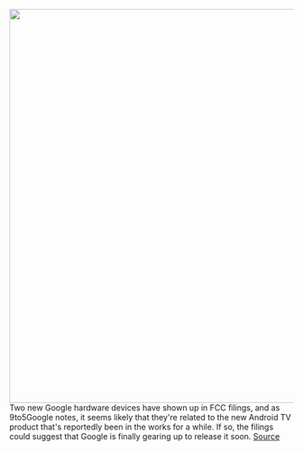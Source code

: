 <img src='https://cdn.vox-cdn.com/thumbor/sVQ0wtSxsXuyeNQJdlqKimgOUSA=/0x0:800x533/1200x800/filters:focal(336x203:464x331)/cdn.vox-cdn.com/uploads/chorus_image/image/67284281/sabrina.0.jpg' width='700px' /><br/>
Two new Google hardware devices have shown up in FCC filings, and as 9to5Google notes, it seems likely that they're related to the new Android TV product that's reportedly been in the works for a while. If so, the filings could suggest that Google is finally gearing up to release it soon.
<a href='https://www.theverge.com/2020/8/24/21398689/google-android-tv-streaming-device-sabrina-fcc-filing'> Source <a/>